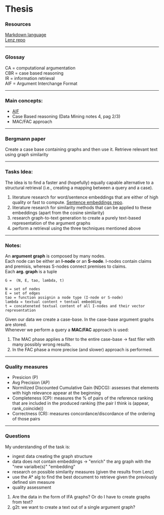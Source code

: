 # Thesis

### Resources
[Markdown language](https://medium.com/@saumya.ranjan/how-to-write-a-readme-md-file-markdown-file-20cb7cbcd6f ) \
[Lenz repo](https://github.com/ReCAP-UTR/Argument-Graph-Retrieval)

---
### Glossay
CA = computational argumentation \
CBR = case based reasoning \
IR = information retrieval \
AIF = Argument Interchange Format 

---

### Main concepts:
* [AIF](https://en.wikipedia.org/wiki/Argument_Interchange_Format) 
* Case Based reasoning (Data Mining notes 4, pag 2/3)
* MAC/FAC approach

---
### Bergmann paper
Create a case base containing graphs and then use it. Retrieve relevant text using graph similarity

---
### Tasks Idea:
The idea is to find a faster and (hopefully) equally capable alternative to a structural retrieval (i.e., creating a mapping between a query and a case).

1.  literature research for word/sentence embeddings that are either of high quality or fast to compute. [Sentence embeddings repo](https://separius.github.io/awesome-sentence-embedding/).
2. literature research for similarity methods that can be applied to these embeddings (apart from the cosine similarity)
3. research graph-to-text generation to create a purely text-based representation of the argument graphs
4. perform a retrieval using the three techniques mentioned above

---


### Notes:
An **argument graph** is composed by many nodes. \
Each node can be either an **I-node** or an **S-node**. I-nodes contain claims and premisis, whereas S-nodes connect premises to claims. \
Each **arg. graph** is a tuple 
```
G =  (N, E, tao, lambda, t) 

N = set of nodes
E = set of edges
tao = function assignin a node type (I-node or S-node)
lambda = textual content + tentual embedding
t = concateneted textual content of all I-nodes and their vector representation
```
Given our data we create a case-base. In the case-base argument graphs are stored. \
Whenever we perform a query a **MAC/FAC** approach is used:
1. The MAC phase applies a filter to the entire case-base -> fast filer with many possibly wrong results.
2. In the FAC phase a more precise (and slower) approach is performed.

---

### Quality measures
* Presicion (P) 
* Avg Precision (AP) 
* Normilized Discounted Cumulative Gain (NDCG): assesses that elements with high relevance appear at the beginning 
* Completeness (CP): measures the % of pairs of the reference ranking that are included in the produced ranking (the pair I think is (appear, rank_coincide)) 
* Correctness (CR): measures concordance/discordance of the ordering of those pairs 

---

### Questions
My understanding of the task is:
* ingest data creating the graph structure
* data does not contain embeddings -> "enrich" the arg graph with the "new varialbe(s)" "embedding" 
* research on possible similarity measures (given the results from Lenz)
* use the A* alg to find the best document to retrieve given the previously defined sim measure
* quality assessment
1. Are the data in the form of IFA graphs? Or do I have to create graphs from text? 
2. g2t: we want to create a text out of a single argument graph?


